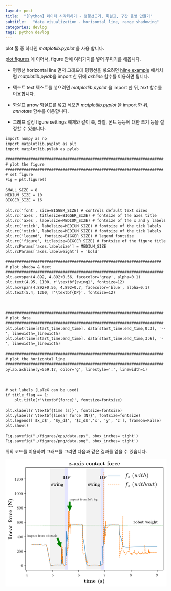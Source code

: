 ```yaml
---
layout: post
title:  "[Python] 데이터 시각화하기 - 평행선긋기, 화살표, 구간 음영 만들기"
subtitle:   "data visualization - horisontal line, range shadowing"
categories: devlog
tags: python devlog
---
```


plot 툴 중 하나인 *matplotlib.pyplot* 을 사용 합니다. 

[plot figures][plot-figures] 에 이어서, figure 안에 여러가지를 넣어 꾸미기를 해봅니다. 

* 평행선 horizontal line 
먼저 그래프에 평행선을 넣으려면 [hline example][hline-example] 에서처럼 *matplotlib.pylab*을 import 한 뒤에 *axhline* 함수를 이용하면 됩니다.

* 텍스트 text
텍스트를 넣으려면 *matplotlib.pyplot* 을 import 한 뒤, *text* 함수를 이용합니다.

* 화살표 arrow
화살표를 넣고 싶으면 *matplotlib.pyplot* 을 import 한 뒤, *annotate* 함수를 이용합니다.

* 그래프 설정 figure settings
예제와 같이 축, 라벨, 폰트 등등에 대한 크기 등을 설정할 수 있습니다.

~~~
import numpy as np
import matplotlib.pyplot as plt
import matplotlib.pylab as pylab

#####################################################################
# plot the figure
#####################################################################
# set figure
Fig = plt.figure()

SMALL_SIZE = 8 
MEDIUM_SIZE = 10
BIGGER_SIZE = 16 

plt.rc('font', size=BIGGER_SIZE) # controls default text sizes 
plt.rc('axes', titlesize=BIGGER_SIZE) # fontsize of the axes title 
plt.rc('axes', labelsize=MEDIUM_SIZE) # fontsize of the x and y labels 
plt.rc('xtick', labelsize=MEDIUM_SIZE) # fontsize of the tick labels 
plt.rc('ytick', labelsize=MEDIUM_SIZE) # fontsize of the tick labels 
plt.rc('legend', fontsize=BIGGER_SIZE) # legend fontsize 
plt.rc('figure', titlesize=BIGGER_SIZE) # fontsize of the figure title
plt.rcParams['axes.labelsize'] = MEDIUM_SIZE
plt.rcParams['axes.labelweight'] = 'bold'

####################################################################
# plot shadow & text
#####################################################################
plt.axvspan(4.892, 4.892+0.56, facecolor='gray', alpha=0.1)
plt.text(4.95, 1100, r'\textbf{swing}', fontsize=12)
plt.axvspan(4.892+0.56, 4.892+0.7, facecolor='blue', alpha=0.1)
plt.text(5.4, 1200, r'\textbf{DP}', fontsize=12)



#####################################################################
# plot data
#####################################################################
plt.plot(time[start_time:end_time], data[start_time:end_time,0:3], '--', linewidth=_linewidth)
plt.plot(time[start_time:end_time], data[start_time:end_time,3:6], '-', linewidth=_linewidth)

#####################################################################
# plot the horizontal line
#####################################################################
pylab.axhline(y=559.17, color='g', linestyle=':', linewidth=1)



# set labels (LaTeX can be used)
if title_flag == 1:
    plt.title(r'\textbf{force}', fontsize=fontsize)

plt.xlabel(r'\textbf{time (s)}', fontsize=fontsize)
plt.ylabel(r'\textbf{linear force (N)}', fontsize=fontsize)
plt.legend(['$x_d$', '$y_d$', '$z_d$','x', 'y', 'z'], frameon=False)
plt.show()

Fig.savefig("./figures/eps/data.eps", bbox_inches='tight')
Fig.savefig("./figures/png/data.png", bbox_inches='tight')  

~~~


위의 코드를 이용하여 그래프를 그리면 다음과 같은 결과를 얻을 수 있습니다.

![](/assets/img/docs/2020-03/2020-03-03-example.png)







[plot-figures]: https://rian-jo.github.io/devlog/2020-03-02-[Python]-data-visualization-plot-function/

[hline-example]: https://financedata.github.io/posts/matplotlib_hline_and_vline.html